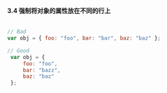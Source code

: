 #### 3.4 强制将对象的属性放在不同的行上
```javascript

// Bad
var obj = { foo: "foo", bar: "bar", baz: "baz" };

// Good
 var obj = {
     foo: "foo",
     bar: "bazz",
     baz: "baz"
 };
```